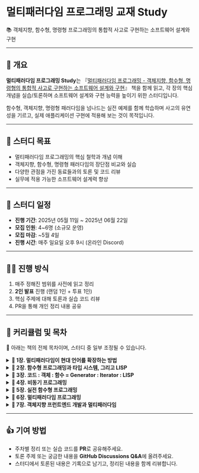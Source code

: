 # 멀티패러다임 프로그래밍 교재 Study

📚 객체지향, 함수형, 명령형 프로그래밍의 통합적 사고로 구현하는 소프트웨어 설계와 구현

---

## 📝 개요

**멀티패러다임 프로그래밍 Study**는 『[멀티패러다임 프로그래밍 - 객체지향, 함수형, 명령형의 통합적 사고로 구현하는 소프트웨어 설계와 구현](https://product.kyobobook.co.kr/detail/S000216318962)』 책을 함께 읽고, 각 장의 핵심 개념을 실습/토론하며 소프트웨어 설계와 구현 능력을 높이기 위한 스터디입니다.

함수형, 객체지향, 명령형 패러다임을 넘나드는 실전 예제를 함께 학습하며 사고의 유연성을 기르고, 실제 애플리케이션 구현에 적용해 보는 것이 목적입니다.

---

## 🎯 스터디 목표

- 멀티패러다임 프로그래밍의 핵심 철학과 개념 이해
- 객체지향, 함수형, 명령형 패러다임의 장단점 비교와 실습
- 다양한 관점을 가진 동료들과의 토론 및 코드 리뷰
- 실무에 적용 가능한 소프트웨어 설계력 향상

---

## 📅 스터디 일정

- **진행 기간**: 2025년 05월 11일 ~ 2025년 06월 22일
- **모집 인원**: 4~6명 (소규모 운영)
- **모집 마감**: ~5월 4일
- **진행 시간**: 매주 일요일 오후 9시 (온라인 Discord)

---

## 🧑‍💻 진행 방식

1. 매주 정해진 범위를 사전에 읽고 정리
2. **2인 발표** 진행 (랜덤 1인 + 투표 1인)
3. 핵심 주제에 대해 토론과 실습 코드 리뷰
4. PR을 통해 개인 정리 내용 공유

---

## 📖 커리큘럼 및 목차

📌 아래는 책의 전체 목차이며, 스터디 중 일부 조정될 수 있습니다.

<details>
<summary><strong>📘 1장. 멀티패러다임이 현대 언어를 확장하는 방법</strong></summary>
- 반복자 패턴과 일급 함수  
- 제너레이터 함수와 명령형  
- 이터레이션 프로토콜과 자바스크립트  
- 함수형 이터러블 다루기  
- 인터페이스 기반 설계 vs 상속  
</details>

<details>
<summary><strong>📗 2장. 함수형 프로그래밍과 타입 시스템, 그리고 LISP</strong></summary>
- 타입 추론과 함수 타입  
- 함수 시그니처의 역할  
- LISP의 매크로와 메타프로그래밍  
- Pipe Operator, 고차 함수 조합  
</details>

<details>
<summary><strong>📙 3장. 코드 : 객체 : 함수 = Generator : Iterator : LISP</strong></summary>
- 코드가 곧 데이터인 언어 설계  
- 하스켈과 함수형 사고  
- 지연 평가와 안전한 합성  
</details>

<details>
<summary><strong>📕 4장. 비동기 프로그래밍</strong></summary>
- Promise로 비동기 제어  
- 지연성, 동시성, 에러 핸들링  
- AsyncIterable, toAsync 함수 설계  
</details>

<details>
<summary><strong>📒 5장. 실전 함수형 프로그래밍</strong></summary>
- 2D 배열, 커머스 데이터 처리  
- pipe, zip, take, 콜라츠 추측  
- 백엔드 연계 비동기 처리  
- 리스트 프로세싱 패턴화  
</details>

<details>
<summary><strong>📓 6장. 멀티패러다임 프로그래밍</strong></summary>
- 템플릿 엔진 구현  
- 로직은 함수형, 구조는 객체지향  
- 프런트엔드 개발 라이브러리 만들기  
- 동시성 핸들링의 멀티패러다임적 접근  
</details>

<details>
<summary><strong>📔 7장. 객체지향 프런트엔드 개발과 멀티패러다임</strong></summary>
- Setting 앱 구현  
- Todo 앱 구현 및 고도화  
- 커스텀 이벤트 통신, 전략/상태 패턴  
- Promise + UI 연동 사례  
</details>

---

## 👍 기여 방법

- 주차별 정리 또는 실습 코드를 **PR**로 공유해주세요.
- 토론 주제 또는 궁금한 내용을 **GitHub Discussions Q&A**에 올려주세요.
- 스터디에서 토론된 내용은 기록으로 남기고, 정리된 내용을 함께 리뷰합니다.
